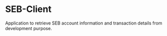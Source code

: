 # SEB-Client
Application to retrieve SEB account information and transaction details from development purpose.
